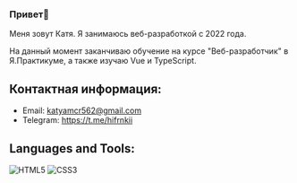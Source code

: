 ### Привет👋
Меня зовут Катя. Я занимаюсь веб-разработкой с 2022 года.

На данный момент заканчиваю обучение на курсе "Веб-разработчик" в Я.Практикуме, а также изучаю Vue и TypeScript.

## Контактная информация:
* Email: katyamcr562@gmail.com
* Telegram: https://t.me/hifrnkii

## Languages and Tools:
![HTML5](https://img.shields.io/badge/html5-%23E34F26.svg?style=for-the-badge&logo=html5&logoColor=white) ![CSS3](https://img.shields.io/badge/css3-%231572B6.svg?style=for-the-badge&logo=css3&logoColor=white)
<!--
**katyaslanidi/katyaslanidi** is a ✨ _special_ ✨ repository because its `README.md` (this file) appears on your GitHub profile.

Here are some ideas to get you started:

- 🔭 I’m currently working on ...
- 🌱 I’m currently learning ...
- 👯 I’m looking to collaborate on ...
- 🤔 I’m looking for help with ...
- 💬 Ask me about ...
- 📫 How to reach me: ...
- 😄 Pronouns: ...
- ⚡ Fun fact: ...
-->
